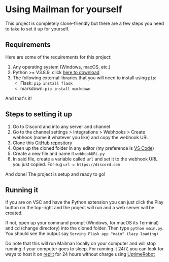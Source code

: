 # Using Mailman for yourself

This project is completely clone-friendly but there are a few steps you need to take to set it up for yourself.

## Requirements
Here are some of the requirements for this project:

1) Any operating system (Windows, macOS, etc.)
2) Python >= V3.8.9, click [here to download](https://python.org)
3) The following external libraries that you will need to install using `pip`:
    - Flask: `pip install flask`
    - markdown: `pip install markdown`

And that's it!

## Steps to setting it up
1) Go to Discord and into any server and channel
2) Go to the channel settings > Integrations > Webhooks > Create webhook (name it whatever you like) and copy the webhook URL
3) Clone this [GitHub repository](https://github.com/Prakhar896/Mailman)
4) Open up the cloned folder in any editor (my preference is [VS Code](https://code.visualstudio.com))
5) Create a new file and name it `webhookURL.py`
6) In said file, create a variable called `url` and set it to the webhook URL you just copied. For e.g `url = https://discord.com`

And done! The project is setup and ready to go!

## Running it
If you are on VSC and have the Python extension you can just click the Play button on the top-right and the project will run and a web server will be created.

If not, open up your command prompt (Windows, for macOS its Terminal) and cd (change directory) into the cloned folder. Then type `python main.py`. You should see the output say `Serving Flask app "main" (lazy loading)`

Do note that this will run Mailman locally on your computer and will stop running if your computer goes to sleep. For running it 24/7, you can look for ways to host it on [replit](https://replit.com) for 24 hours without charge using [UptimeRobot](https://uptimerobot.com)